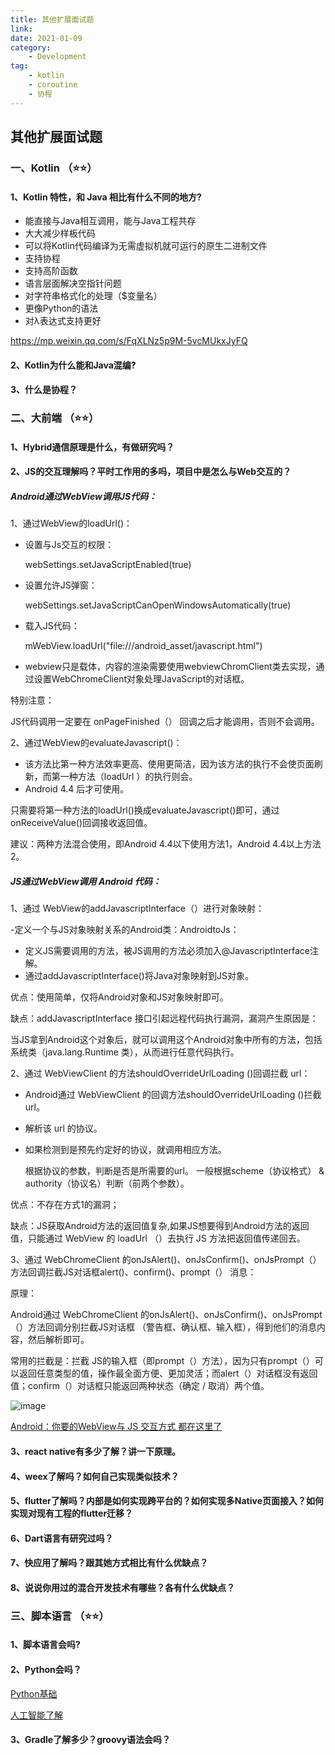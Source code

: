 ```yaml
---
title: 其他扩展面试题
link: 
date: 2021-01-09
category: 
    - Development
tag: 
    - kotlin
    - coroutine
    - 协程
---
```


## 其他扩展面试题

<!-- more -->

### 一、Kotlin （⭐⭐）

#### 1、Kotlin 特性，和 Java 相比有什么不同的地方?

- 能直接与Java相互调用，能与Java工程共存
- 大大减少样板代码
- 可以将Kotlin代码编译为无需虚拟机就可运行的原生二进制文件
- 支持协程
- 支持高阶函数
- 语言层面解决空指针问题
- 对字符串格式化的处理（$变量名）
- 更像Python的语法
- 对λ表达式支持更好

https://mp.weixin.qq.com/s/FqXLNz5p9M-5vcMUkxJyFQ


#### 2、Kotlin为什么能和Java混编?

#### 3、什么是协程？


### 二、大前端 （⭐⭐）

#### 1、Hybrid通信原理是什么，有做研究吗？

#### 2、JS的交互理解吗？平时工作用的多吗，项目中是怎么与Web交互的？

##### Android通过WebView调用JS代码：

1、通过WebView的loadUrl()：

- 设置与Js交互的权限：

  webSettings.setJavaScriptEnabled(true)
  
- 设置允许JS弹窗：

  webSettings.setJavaScriptCanOpenWindowsAutomatically(true)
  
- 载入JS代码：

  mWebView.loadUrl("file:///android_asset/javascript.html")
  
- webview只是载体，内容的渲染需要使用webviewChromClient类去实现，通过设置WebChromeClient对象处理JavaScript的对话框。

特别注意：

JS代码调用一定要在 onPageFinished（） 回调之后才能调用，否则不会调用。

2、通过WebView的evaluateJavascript()：

- 该方法比第一种方法效率更高、使用更简洁，因为该方法的执行不会使页面刷新，而第一种方法（loadUrl ）的执行则会。
- Android 4.4 后才可使用。

只需要将第一种方法的loadUrl()换成evaluateJavascript()即可，通过onReceiveValue()回调接收返回值。

建议：两种方法混合使用，即Android 4.4以下使用方法1，Android 4.4以上方法2。

##### JS通过WebView调用 Android 代码：

1、通过 WebView的addJavascriptInterface（）进行对象映射：

-定义一个与JS对象映射关系的Android类：AndroidtoJs：
- 定义JS需要调用的方法，被JS调用的方法必须加入@JavascriptInterface注解。
- 通过addJavascriptInterface()将Java对象映射到JS对象。

优点：使用简单，仅将Android对象和JS对象映射即可。

缺点：addJavascriptInterface 接口引起远程代码执行漏洞，漏洞产生原因是：

当JS拿到Android这个对象后，就可以调用这个Android对象中所有的方法，包括系统类（java.lang.Runtime 类），从而进行任意代码执行。

2、通过 WebViewClient 的方法shouldOverrideUrlLoading ()回调拦截 url：

- Android通过 WebViewClient 的回调方法shouldOverrideUrlLoading ()拦截 url。
- 解析该 url 的协议。
- 如果检测到是预先约定好的协议，就调用相应方法。

  根据协议的参数，判断是否是所需要的url。
  一般根据scheme（协议格式） & authority（协议名）判断（前两个参数）。
  
优点：不存在方式1的漏洞；

缺点：JS获取Android方法的返回值复杂,如果JS想要得到Android方法的返回值，只能通过 WebView 的 loadUrl （）去执行 JS 方法把返回值传递回去。

3、通过 WebChromeClient 的onJsAlert()、onJsConfirm()、onJsPrompt（）方法回调拦截JS对话框alert()、confirm()、prompt（） 消息：

原理：

Android通过 WebChromeClient 的onJsAlert()、onJsConfirm()、onJsPrompt（）方法回调分别拦截JS对话框
（警告框、确认框、输入框），得到他们的消息内容，然后解析即可。

常用的拦截是：拦截 JS的输入框（即prompt（）方法），因为只有prompt（）可以返回任意类型的值，操作最全面方便、更加灵活；而alert（）对话框没有返回值；confirm（）对话框只能返回两种状态（确定 / 取消）两个值。

![image](https://upload-images.jianshu.io/upload_images/944365-613b57c93dff2eb8.png?imageMogr2/auto-orient/strip%7CimageView2/2/w/1240)

[Android：你要的WebView与 JS 交互方式 都在这里了](https://blog.csdn.net/carson_ho/article/details/64904691)


#### 3、react native有多少了解？讲一下原理。

#### 4、weex了解吗？如何自己实现类似技术？

#### 5、flutter了解吗？内部是如何实现跨平台的？如何实现多Native页面接入？如何实现对现有工程的flutter迁移？

#### 6、Dart语言有研究过吗？

#### 7、快应用了解吗？跟其她方式相比有什么优缺点？

#### 8、说说你用过的混合开发技术有哪些？各有什么优缺点？


### 三、脚本语言 （⭐⭐）

#### 1、脚本语言会吗?

#### 2、Python会吗？

[Python基础](https://jsonchao.github.io/2018/07/26/%20Python%E5%85%A5%E9%97%A8%E7%AF%87/)

[人工智能了解](https://jsonchao.github.io/2018/03/18/%E5%88%9D%E8%AF%86%E4%BA%BA%E5%B7%A5%E6%99%BA%E8%83%BD/)


#### 3、Gradle了解多少？groovy语法会吗？





